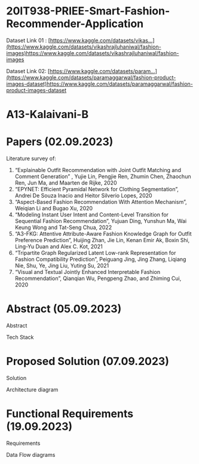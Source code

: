 # 20IT938-PRIEE-Smart-Fashion-Recommender-Application


Dataset Link 01 : [https://www.kaggle.com/datasets/vikas...](https://www.kaggle.com/datasets/vikashrajluhaniwal/fashion-images)https://www.kaggle.com/datasets/vikashrajluhaniwal/fashion-images

Dataset Link 02: [https://www.kaggle.com/datasets/param...](https://www.kaggle.com/datasets/paramaggarwal/fashion-product-images-dataset)https://www.kaggle.com/datasets/paramaggarwal/fashion-product-images-dataset

# A13-Kalaivani-B

# Papers (02.09.2023)
Literature survey of: 
1) “Explainable Outfit Recommendation with Joint Outfit Matching and Comment Generation” , Yujie Lin, Pengjie Ren, Zhumin Chen, Zhaochun Ren, Jun Ma, and Maarten de Rijke, 2020
2) “EPYNET: Efficient Pyramidal Network for Clothing Segmentation”, Andrei De Souza Inacio and Heitor Silverio Lopes, 2020
3) “Aspect-Based Fashion Recommendation With Attention Mechanism”, Weiqian Li and Bugao Xu, 2020
4) “Modeling Instant User Intent and Content-Level Transition for Sequential Fashion Recommendation”, Yujuan Ding, Yunshun Ma, Wai Keung Wong and Tat-Seng Chua, 2022
5) “A3-FKG: Attentive Attribute-Aware Fashion Knowledge Graph for Outfit Preference Prediction”, Huijing Zhan, Jie Lin, Kenan Emir Ak, Boxin Shi, Ling-Yu Duan and Alex C. Kot, 2021
6) “Tripartite Graph Regularized Latent Low-rank Representation for Fashion Compatibility Prediction”, Peiguang Jing, Jing Zhang, Liqiang Nie, Shu, Ye, Jing Liu, Yuting Su, 2021
7) “Visual and Textual Jointly Enhanced Interpretable Fashion Recommendation”, Qianqian Wu, Pengpeng Zhao, and Zhiming Cui, 2020

# Abstract (05.09.2023) 
Abstract 

Tech Stack

# Proposed Solution (07.09.2023)
Solution

Architecture diagram

# Functional Requirements (19.09.2023)
Requirements

Data Flow diagrams
